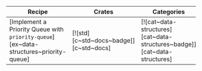 | Recipe | Crates | Categories |
|--------|--------|------------|
| [Implement a Priority Queue with `priority-queue`][ex~data-structures~priority-queue] | [![std][c~std~docs~badge]][c~std~docs] | [![cat~data-structures][cat~data-structures~badge]][cat~data-structures] |
